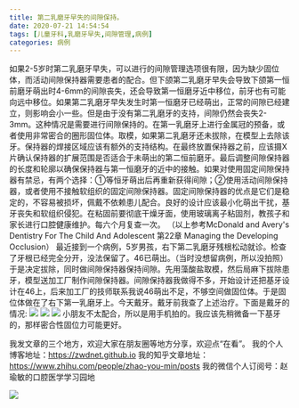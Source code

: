 ```yaml
---
title: 第二乳磨牙早失的间隙保持。
date: 2020-07-21 14:54:54
tags: [儿童牙科,乳磨牙早失,间隙管理,病例]
categories: 病例
---
```

如果2-5岁时第二乳磨牙早失，可以进行的间隙管理选项很有限，因为缺少固位体，而活动间隙保持器需要患者的配合。但下颌第二乳磨牙早失会导致下颌第一恒前磨牙萌出时4-6mm的间隙丧失，还会导致第一恒磨牙近中移位，前牙也有可能向远中移位。如果第二乳磨牙早失发生时第一恒磨牙已经萌出，正常的间隙已经建立，则影响会小一些。但是由于没有第二乳磨牙的支持，间隙仍然会丧失2-3mm。这种情况是需要进行间隙保持的。在第一乳磨牙上进行金属冠的预备，或者使用非常密合的圈形固位体。取模，如果第二乳磨牙还未拔除，在模型上去除该牙。保持器的焊接区域应该有额外的支持结构。在最终放置保持器之前，应该摄X片确认保持器的扩展范围是否适合于未萌出的第二恒前磨牙。最后调整间隙保持器的长度和轮廓以确保保持器与第一恒磨牙的近中的接触。如果对使用固定间隙保持器有禁忌，有两个选择：①等恒牙萌出后再重新获得间隙；②使用活动间隙保持器，或者使用不接触软组织的固定间隙保持器。固定间隙保持器的优点是它们是稳定的，不容易被损坏，佩戴不依赖患儿配合。良好的设计应该最小化萌出干扰，基牙丧失和软组织侵犯。在粘固前要彻底干燥牙面，使用玻璃离子粘固剂，教孩子和家长进行口腔健康维护。每六个月复查一次。
（以上参考McDonald and Avery's Dentistry For The Child And Adolescent 第22章 Managing the Developing Occlusion）
最近接到一个病例，5岁男孩，右下第二乳磨牙残根松动就诊。检查了牙根已经完全分开，没法保留了。46已萌出。（当时没想留病例，所以没拍照）于是决定拔除，同时做间隙保持器保持间隙。先用藻酸盐取模，然后局麻下拔除患牙，模型送加工厂制作间隙保持器。间隙保持器我做得不多，开始设计还把基牙设计在46上，后来加工厂的技师联系我说46萌出不足，不够空间做固位体。于是固位体做在了右下第一乳磨牙上。今天戴牙。戴牙前我查了上述治疗。下面是戴牙的情况:
![](https://zymblog-1258069789.cos.ap-chengdu.myqcloud.com/blog0220-ryspace/01.png)
![](https://zymblog-1258069789.cos.ap-chengdu.myqcloud.com/blog0220-ryspace/02.png)
![](https://zymblog-1258069789.cos.ap-chengdu.myqcloud.com/blog0220-ryspace/03.png)
小朋友不太配合，所以是用手机拍的。我应该先稍微备一下基牙的，那样密合性固位力可能更好。


我发文章的三个地方，欢迎大家在朋友圈等地方分享，欢迎点“在看”。
我的个人博客地址：https://zwdnet.github.io
我的知乎文章地址： https://www.zhihu.com/people/zhao-you-min/posts
我的微信个人订阅号：赵瑜敏的口腔医学学习园地


![](https://zymblog-1258069789.cos.ap-chengdu.myqcloud.com/other/wx.jpg)
